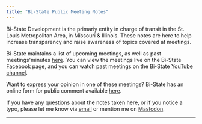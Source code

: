 ```yaml
---
title: "Bi-State Public Meeting Notes"
---
```


Bi-State Development is the primariy entity in charge of transit in the St. Louis Metropolitan Area,
in Missouri & Illinois. These notes are here to help increase transparency and raise awareness of topics
covered at meetings.

Bi-State maintains a list of upcoming meetings, as well as past
meetings'minutes [here](https://www.bistatedev.org/public-meetings/).
You can view the meetings live on the Bi-State
[Facebook page](https://www.facebook.com/bistatedev/), and you can watch past
meetings on the Bi-State [YouTube channel](https://www.youtube.com/@metrostlouis/videos).

Want to express your opinion in one of these meetings?
Bi-State has an online form for public comment available
[here](https://www.bistatedev.org/public-meetings/public-comment-form/).

If you have any questions about the notes taken here, or if you notice a
typo, please let me know via [email](mailto:me@renodubois.com)
or mention me on [Mastodon](https;//rat.academy/@reno).

---